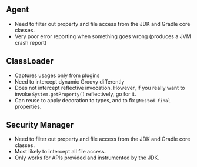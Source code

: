 
Agent
-----
- Need to filter out property and file access from the JDK and Gradle core classes. 
- Very poor error reporting when something goes wrong (produces a JVM crash report)

ClassLoader
----
- Captures usages only from plugins
- Need to intercept dynamic Groovy differently
- Does not intercept reflective invocation. However, if you really want to invoke `System.getProperty()` reflectively, go for it.
- Can reuse to apply decoration to types, and to fix `@Nested final` properties.

Security Manager
----
- Need to filter out property and file access from the JDK and Gradle core classes. 
- Most likely to intercept all file access.
- Only works for APIs provided and instrumented by the JDK.
